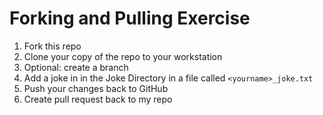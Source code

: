 # Forking and Pulling Exercise


1. Fork this repo
2. Clone your copy of the repo to your workstation
2. Optional: create a branch
3. Add a joke in in the Joke Directory in a file called `<yourname>_joke.txt`
4. Push your changes back to GitHub
4. Create pull request back to my repo


